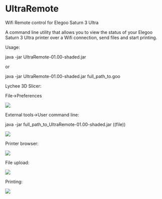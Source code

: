 # UltraRemote
Wifi Remote control for Elegoo Saturn 3 Ultra

A command line utility that allows you to view the status of your Elegoo Saturn 3 Ultra printer over a Wifi connection, send files and start printing.

Usage:

java -jar UltraRemote-01.00-shaded.jar 

or 

java -jar UltraRemote-01.00-shaded.jar full_path_to.goo

Lychee 3D Slicer:

File->Preferences

<img src="https://raw.githubusercontent.com/arsi-apli/UltraRemote/master/img/lychee1.png"></a>


External tools->User command line:

java -jar full_path_to_UltraRemote-01.00-shaded.jar ((file))

<img src="https://raw.githubusercontent.com/arsi-apli/UltraRemote/master/img/lychee2.png"></a>



Printer browser:

<img src="https://raw.githubusercontent.com/arsi-apli/UltraRemote/master/img/browser.png"></a>

File upload:

<img src="https://raw.githubusercontent.com/arsi-apli/UltraRemote/master/img/upload.png"></a>

Printing:

<img src="https://raw.githubusercontent.com/arsi-apli/UltraRemote/master/img/detail.png"></a>



